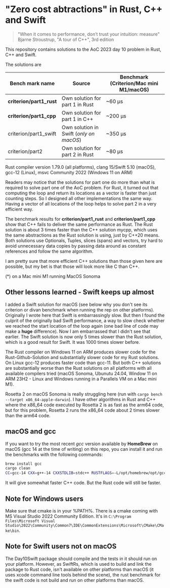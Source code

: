 # "Zero cost abtractions" in Rust, C++ and Swift 
> "When it comes to performance, don’t trust your intuition: measure" 
Bjarne Stroustrup, "A tour of C++", 3rd edition

This repository contains solutions to the AoC 2023 day 10 problem in Rust, C++ and Swift.

The solutions are

| Bench mark name | Source | Benchmark (Criterion/Mac mini M1/macOS)|
------------------|---------|-|
| **criterion/part1_rust** | Own solution for part 1 in Rust |~60 µs|
| **criterion/part1_cpp** | Own solution for part 1 in C++ | ~200 µs|
| criterion/part1_swift | Own solution in Swift (*only on macOS*) | ~350 µs|
| criterion/part2 | Own solution for part 2 in Rust |~80 µs|

Rust compiler version 1.79.0 (all platforms), clang 15/Swift 5.10 (macOS), gcc-12 (Linux), msvc Community 2022 (Windows 11 on ARM)

Readers may notice that the solutions for part one do more than what is required to solve part one of the AoC problem. For Rust, it turned out that computing the loop and return its locations as a vector is faster than just counting steps. So I designed all other implementations the same way. Having a vector of all locations of the loop helps to solve part 2 in a very efficient way.

The benchmark results for **criterion/part1_rust** and **criterion/part1_cpp** show that C++ fails to deliver the same performance as Rust. The Rust solution is about 3 times faster than the C++ solution mycpp, which uses the same abstractions as the Rust solution is using, just by C++20 means. Both solutions use Optionals, Tuples, slices (spans) and vectors, try hard to avoid unnecessary data copies by passing data around as constant references and follow the same algorithm.

I am pretty sure that more efficient C++ solutions than those given here are possible, but my bet is that those will look more like C than C++.

(*) on a Mac mini M1 running MacOS Sonoma

## Other lessons learned - Swift keeps up almost

I added a Swift solution for macOS (see below why you don't see its criterion or divan benchmark when running the rep on other platforms). Originally I wrote here that Swift is embarrassingly slow. But then I found the culprit of the originally bad Swift performance, a way to slow check whether we reached the start location of the loop again (one bad line of code may make a **huge** difference). Now I am embarrassed that I didn't see that earlier. The Swift solution is now only 5 times slower than the Rust solution, which is a good result for Swift. It was 1000 times slower before.

The Rust compiler on Windows 11 on ARM produces slower code for the Rust-Github-Solution and substantially slower code for my Rust solutions. On Linux gcc-12 produces faster code than gcc-11. But both C++ solutions are substantially worse than the Rust solutions on all platforms with all available compilers tried (macOS Sonoma, Ubunutu 24.04, Window 11 on ARM 23H2 - Linux and Windows running in a Parallels VM on a Mac mini M1).

Rosetta 2 on macOS Sonoma is really struggling here (run with `cargo bench --target x86_64-apple-darwin`). I have other algorithms in Rust and C++ where the x86_64 code executed by Rosetta 2 is as fast as the arm64 code, but for this problem, Rosetta 2 runs the x86_64 code about 2 times slower than the arm64 code.

## macOS and gcc

If you want to try the most recent *gcc* version available by **HomeBrew** on macOS (gcc 14 at the time of writing) on this repo, you can install it and run the benchmarks with the following commands:

```bash
brew install gcc
cargo clean
CC=gcc-14 CXX=g++-14 CXXSTDLIB=stdc++ RUSTFLAGS=-L/opt/homebrew/opt/gcc/lib/gcc/current/ cargo bench
```

It will give somewhat faster C++ code. But the Rust code will still be faster.  
## Note for Windows users

Make sure that cmake is in your %PATH%. There is a cmake coming with MS Visual Studio 2022 Community Edition. It's in `C:\Program Files\Microsoft Visual Studio\2022\Community\Common7\IDE\CommonExtensions\Microsoft\CMake\CMake\bin`.

## Note for Swift users not on macOS

The Day10Swift package should compile and the tests in it should run on your platform. However, as SwiftRs, which is used to build and link the package to Rust code, 
isn't available on other platforms than macOS (it uses xcode command line tools behind the scene), the rust benchmark for the swift code is not build and run on other platforms than macOS.